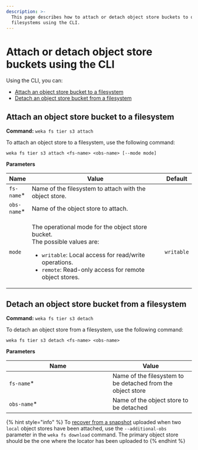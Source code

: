 ```yaml
---
description: >-
  This page describes how to attach or detach object store buckets to or from
  filesystems using the CLI.
---
```


# Attach or detach object store buckets using the CLI

Using the CLI, you can:&#x20;

* [Attach an object store bucket to a filesystem](attaching-detaching-object-stores-to-from-filesystems-1.md#attach-an-object-store-bucket)
* [Detach an object store bucket from a filesystem](attaching-detaching-object-stores-to-from-filesystems-1.md#detach-an-object-store-bucket)

## **Attach an object store bucket** to a filesystem

**Command:** `weka fs tier s3 attach`

To attach an object store to a filesystem, use the following command:

`weka fs tier s3 attach <fs-name> <obs-name> [--mode mode]`

**Parameters**

<table><thead><tr><th>Name</th><th width="367.3333333333333">Value</th><th>Default</th></tr></thead><tbody><tr><td><code>fs-name</code>*</td><td>Name of the filesystem to attach with the object store.</td><td>​</td></tr><tr><td><code>obs-name</code>*</td><td>Name of the object store to attach.</td><td></td></tr><tr><td><code>mode</code></td><td><p>The operational mode for the object store bucket.<br>The possible values are:</p><ul><li><code>writable</code>: Local access for read/write operations.</li><li><code>remote</code>: Read-only access for remote object stores.</li></ul></td><td><code>writable</code></td></tr></tbody></table>

## **Detach an object store bucket** from a filesystem

**Command:** `weka fs tier s3 detach`

To detach an object store from a filesystem, use the following command:

`weka fs tier s3 detach <fs-name> <obs-name>`

**Parameters**

<table><thead><tr><th width="265">Name</th><th>Value</th></tr></thead><tbody><tr><td><code>fs-name</code>*</td><td>Name of the filesystem to be detached from the object store</td></tr><tr><td><code>obs-name</code>*</td><td>Name of the object store to be  detached</td></tr></tbody></table>

{% hint style="info" %}
To [recover from a snapshot](../snap-to-obj/#creating-a-filesystem-from-a-snapshot-using-the-cli) uploaded when two `local` object stores have been attached, use the `--additional-obs` parameter in the `weka fs download` command. The primary object store should be the one where the locator has been uploaded to
{% endhint %}
